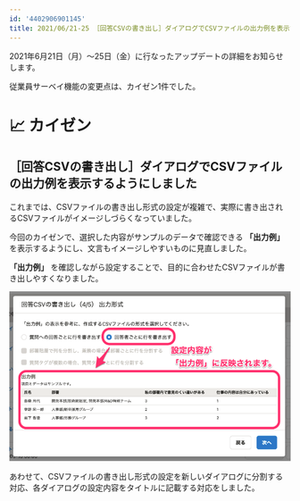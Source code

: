 ```yaml
---
id: '4402906901145'
title: 2021/06/21-25 ［回答CSVの書き出し］ダイアログでCSVファイルの出力例を表示するようにしました
---
```

2021年6月21日（月）〜25日（金）に行なったアップデートの詳細をお知らせします。

従業員サーベイ機能の変更点は、カイゼン1件でした。

# 📈 カイゼン

## ［回答CSVの書き出し］ダイアログでCSVファイルの出力例を表示するようにしました

これまでは、CSVファイルの書き出し形式の設定が複雑で、実際に書き出されるCSVファイルがイメージしづらくなっていました。

今回のカイゼンで、選択した内容がサンプルのデータで確認できる **「出力例」** を表示するようにし、文言もイメージしやすいものに見直しました。

 **「出力例」** を確認しながら設定することで、目的に合わせたCSVファイルが書き出しやすくなりました。

![](./210628example.png)

あわせて、CSVファイルの書き出し形式の設定を新しいダイアログに分割する対応、各ダイアログの設定内容をタイトルに記載する対応をしました。

